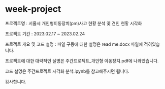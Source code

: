 # week-project
프로젝트명 : 서울시 개인형이동장치(pm)사고 현황 분석 및 견인 현황 시각화

프로젝트 기간 : 2023.02.17 ~ 2023.02.24

프로젝트 개요 및 코드 설명 : 파일 구동에 대한 설명은 read me.docx 파일에 적혀있습니다.

프로젝트에 대한 대략적인 설명은 주간프로젝트_개인형 이동장치.pdf에 나와있습니다.

코드 설명은 주간프로젝트 시각화 분석.ipynb를 참고해주시면 됩니다.

감사합니다.
